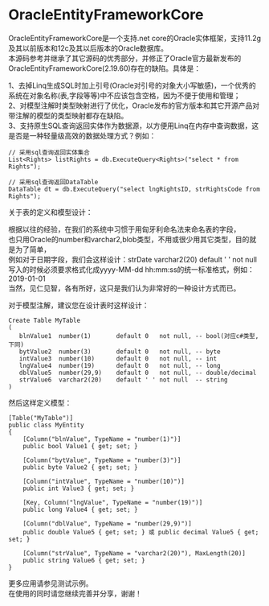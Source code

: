 # OracleEntityFrameworkCore

OracleEntityFrameworkCore是一个支持.net core的Oracle实体框架，支持11.2g及其以前版本和12c及其以后版本的Oracle数据库。   
本源码参考并继承了其它源码的优秀部分，并修正了Oracle官方最新发布的OracleEntityFrameworkCore(2.19.60)存在的缺陷。具体是：   
   
1、去掉Linq生成SQL时加上引号(Oracle对引号的对象大小写敏感)，一个优秀的系统在对象名称(表,字段等等)中不应该包含空格，因为不便于使用和管理；   
2、对模型注解时类型映射进行了优化，Oracle发布的官方版本和其它开源产品对带注解的模型的类型映射都存在缺陷。   
3、支持原生SQL查询返回实体作为数据源，以方便用Linq在内存中查询数据，这是否是一种轻量级高效的数据处理方式？例如：
```
// 采用sql查询返回实体集合   
List<Rights> listRights = db.ExecuteQuery<Rights>("select * from Rights");
   
// 采用sql查询返回DataTable   
DataTable dt = db.ExecuteQuery("select lngRightsID, strRightsCode from Rights"); 
```
   
关于表的定义和模型设计：   
   
根据以往的经验，在我们的系统中习惯于用匈牙利命名法来命名表的字段，   
也只用Oracle的number和varchar2,blob类型，不用或很少用其它类型，目的就是为了简单，   
例如对于日期字段，我们会这样设计：strDate  varchar2(20) default ' ' not null   
写入的时候必须要求格式化成yyyy-MM-dd hh:mm:ss的统一标准格式，例如：2019-01-01   
当然，见仁见智，各有所好，这只是我们认为非常好的一种设计方式而已。   
   
对于模型注解，建议您在设计表时这样设计：
   
```
Create Table MyTable   
(   
   blnValue1  number(1)       default 0   not null, -- bool(对应c#类型,下同)   
   bytValue2  number(3)       default 0   not null, -- byte   
   intValue3  number(10)      default 0   not null, -- int   
   lngValue4  number(19)      default 0   not null, -- long   
   dblValue5  number(29,9)    default 0   not null, -- double/decimal   
   strValue6  varchar2(20)    default ' ' not null  -- string   
)   
```    
然后这样定义模型：
  
```
[Table("MyTable")]   
public class MyEntity   
{     
    [Column("blnValue", TypeName = "number(1)")]    
    public bool Value1 { get; set; }    
       
    [Column("bytValue", TypeName = "number(3)")]   
    public byte Value2 { get; set; }   
       
    [Column("intValue", TypeName = "number(10)")]   
    public int Value3 { get; set; }   
       
    [Key, Column("lngValue", TypeName = "number(19)")]   
    public long Value4 { get; set; }   
       
    [Column("dblValue", TypeName = "number(29,9)")]   
    public double Value5 { get; set; } 或 public decimal Value5 { get; set; }    
       
    [Column("strValue", TypeName = "varchar2(20)"), MaxLength(20)]   
    public string Value6 { get; set; }   
}   
```
   
更多应用请参见测试示例。   
在使用的同时请您继续完善并分享，谢谢！   
